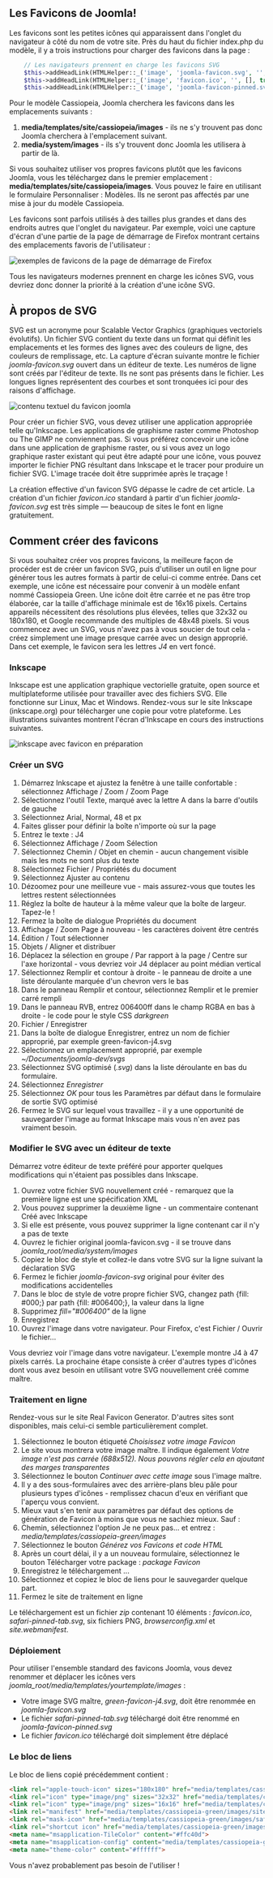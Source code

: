 <!-- Filename: J4.x:Favicons / Display title: Favicons  -->

## Les Favicons de Joomla!

Les favicons sont les petites icônes qui apparaissent dans l'onglet du navigateur à côté du nom de votre site. Près du haut du fichier index.php du modèle, il y a trois instructions pour charger des favicons dans la page :
```php
    // Les navigateurs prennent en charge les favicons SVG
    $this->addHeadLink(HTMLHelper::_('image', 'joomla-favicon.svg', '', [], true, 1), 'icon', 'rel', ['type' => 'image/svg+xml']);
    $this->addHeadLink(HTMLHelper::_('image', 'favicon.ico', '', [], true, 1), 'alternate icon', 'rel', ['type' => 'image/vnd.microsoft.icon']);
    $this->addHeadLink(HTMLHelper::_('image', 'joomla-favicon-pinned.svg', '', [], true, 1), 'mask-icon', 'rel', ['color' => '#000']);
```
Pour le modèle Cassiopeia, Joomla cherchera les favicons dans les emplacements suivants :

1.  **media/templates/site/cassiopeia/images** - ils ne s'y trouvent pas donc Joomla cherchera à l'emplacement suivant.
2.  **media/system/images** - ils s'y trouvent donc Joomla les utilisera à partir de là.

Si vous souhaitez utiliser vos propres favicons plutôt que les favicons Joomla, vous les téléchargez dans le premier emplacement :
**media/templates/site/cassiopeia/images**. Vous pouvez le faire en utilisant le formulaire Personnaliser : Modèles. Ils ne seront pas affectés par une mise à jour du modèle Cassiopeia.

Les favicons sont parfois utilisés à des tailles plus grandes et dans des endroits autres que l'onglet du navigateur. Par exemple, voici une capture d'écran d'une partie de la page de démarrage de Firefox montrant certains des emplacements favoris de l'utilisateur :

![exemples de favicons de la page de démarrage de Firefox](../../../en/images/templates/favicons-firefox-start-collection.png)

Tous les navigateurs modernes prennent en charge les icônes SVG, vous devriez donc donner la priorité à la création d'une icône SVG.

## À propos de SVG

SVG est un acronyme pour Scalable Vector Graphics (graphiques vectoriels évolutifs). Un fichier SVG contient du texte dans un format qui définit les emplacements et les formes des lignes avec des couleurs de ligne, des couleurs de remplissage, etc. La capture d'écran suivante montre le fichier *joomla-favicon.svg* ouvert dans un éditeur de texte. Les numéros de ligne sont créés par l'éditeur de texte. Ils ne sont pas présents dans le fichier. Les longues lignes représentent des courbes et sont tronquées ici pour des raisons d'affichage.

![contenu textuel du favicon joomla](../../../en/images/templates/favicons-joomla-favicon-svg-text.png)

Pour créer un fichier SVG, vous devez utiliser une application appropriée telle qu'Inkscape. Les applications de graphisme raster comme Photoshop ou The GIMP ne conviennent pas. Si vous préférez concevoir une icône dans une application de graphisme raster, ou si vous avez un logo graphique raster existant qui peut être adapté pour une icône, vous pouvez importer le fichier PNG résultant dans Inkscape et le tracer pour produire un fichier SVG. L'image tracée doit être supprimée après le traçage !

La création effective d'un favicon SVG dépasse le cadre de cet article. La création d'un fichier *favicon.ico* standard à partir d'un fichier *joomla-favicon.svg* est très simple — beaucoup de sites le font en ligne gratuitement.

## Comment créer des favicons

Si vous souhaitez créer vos propres favicons, la meilleure façon de procéder est de créer un favicon SVG, puis d'utiliser un outil en ligne pour générer tous les autres formats à partir de celui-ci comme entrée. Dans cet exemple, une icône est nécessaire pour convenir à un modèle enfant nommé Cassiopeia Green. Une icône doit être carrée et ne pas être trop élaborée, car la taille d'affichage minimale est de 16x16 pixels. Certains appareils nécessitent des résolutions plus élevées, telles que 32x32 ou 180x180, et Google recommande des multiples de 48x48 pixels. Si vous commencez avec un SVG, vous n'avez pas à vous soucier de tout cela - créez simplement une image presque carrée avec un design approprié. Dans cet exemple, le favicon sera les lettres *J4* en vert foncé.

### Inkscape

Inkscape est une application graphique vectorielle gratuite, open source et multiplateforme utilisée pour travailler avec des fichiers SVG. Elle fonctionne sur Linux, Mac et Windows. Rendez-vous sur le site Inkscape (inkscape.org) pour télécharger une copie pour votre plateforme. Les illustrations suivantes montrent l'écran d'Inkscape en cours des instructions suivantes.

![inkscape avec favicon en préparation](../../../en/images/templates/favicons-inkscape-favicon.png)

### Créer un SVG

1. Démarrez Inkscape et ajustez la fenêtre à une taille confortable : sélectionnez Affichage / Zoom / Zoom Page
2. Sélectionnez l'outil Texte, marqué avec la lettre A dans la barre d'outils de gauche
3. Sélectionnez Arial, Normal, 48 et px
4. Faites glisser pour définir la boîte n'importe où sur la page
5. Entrez le texte : J4
6. Sélectionnez Affichage / Zoom Sélection
7. Sélectionnez Chemin / Objet en chemin - aucun changement visible mais les mots ne sont plus du texte
8. Sélectionnez Fichier / Propriétés du document
9. Sélectionnez Ajuster au contenu
10. Dézoomez pour une meilleure vue - mais assurez-vous que toutes les lettres restent sélectionnées
11. Réglez la boîte de hauteur à la même valeur que la boîte de largeur. Tapez-le !
12. Fermez la boîte de dialogue Propriétés du document
13. Affichage / Zoom Page à nouveau - les caractères doivent être centrés
14. Édition / Tout sélectionner
15. Objets / Aligner et distribuer
16. Déplacez la sélection en groupe / Par rapport à la page / Centre sur l'axe horizontal - vous devriez voir J4 déplacer au point médian vertical
17. Sélectionnez Remplir et contour à droite - le panneau de droite a une liste déroulante marquée d'un chevron vers le bas
18. Dans le panneau Remplir et contour, sélectionnez Remplir et le premier carré rempli
19. Dans le panneau RVB, entrez 006400ff dans le champ RGBA en bas à droite - le code pour le style CSS *darkgreen*
20. Fichier / Enregistrer
21. Dans la boîte de dialogue Enregistrer, entrez un nom de fichier approprié, par exemple green-favicon-j4.svg
22. Sélectionnez un emplacement approprié, par exemple *~/Documents/joomla-dev/svgs*
23. Sélectionnez SVG optimisé (*.svg*) dans la liste déroulante en bas du formulaire.
24. Sélectionnez *Enregistrer*
25. Sélectionnez *OK* pour tous les Paramètres par défaut dans le formulaire de sortie SVG optimisé
26. Fermez le SVG sur lequel vous travaillez - il y a une opportunité de sauvegarder l'image au format Inkscape mais vous n'en avez pas vraiment besoin.

### Modifier le SVG avec un éditeur de texte

Démarrez votre éditeur de texte préféré pour apporter quelques modifications qui n'étaient pas possibles dans Inkscape.

1. Ouvrez votre fichier SVG nouvellement créé - remarquez que la première ligne est une spécification XML
2. Vous pouvez supprimer la deuxième ligne - un commentaire contenant Créé avec Inkscape
3. Si elle est présente, vous pouvez supprimer la ligne contenant car il n'y a pas de texte
4. Ouvrez le fichier original joomla-favicon.svg - il se trouve dans *joomla_root/media/system/images*
5. Copiez le bloc de style et collez-le dans votre SVG sur la ligne suivant la déclaration SVG
6. Fermez le fichier *joomla-favicon-svg* original pour éviter des modifications accidentelles
7. Dans le bloc de style de votre propre fichier SVG, changez path {fill: \#000;} par path {fill: \#006400;}, la valeur dans la ligne
8. Supprimez *fill="#006400"* de la ligne
9. Enregistrez
10. Ouvrez l'image dans votre navigateur. Pour Firefox, c'est Fichier / Ouvrir le fichier...

Vous devriez voir l'image dans votre navigateur. L'exemple montre J4 à 47 pixels carrés. La prochaine étape consiste à créer d'autres types d'icônes dont vous avez besoin en utilisant votre SVG nouvellement créé comme maître.

### Traitement en ligne

Rendez-vous sur le site Real Favicon Generator. D'autres sites sont disponibles, mais celui-ci semble particulièrement complet.

1. Sélectionnez le bouton étiqueté *Choisissez votre image Favicon*
2. Le site vous montrera votre image maître. Il indique également *Votre image n'est pas carrée (688x512). Nous pouvons régler cela en ajoutant des marges transparentes*
3. Sélectionnez le bouton *Continuer avec cette image* sous l'image maître.
4. Il y a des sous-formulaires avec des arrière-plans bleu pâle pour plusieurs types d'icônes - remplissez chacun d'eux en vérifiant que l'aperçu vous convient.
5. Mieux vaut s'en tenir aux paramètres par défaut des options de génération de Favicon à moins que vous ne sachiez mieux. Sauf :
6. Chemin, sélectionnez l'option Je ne peux pas... et entrez : *media/templates/cassiopeia-green/images*
7. Sélectionnez le bouton *Générez vos Favicons et code HTML*
8. Après un court délai, il y a un nouveau formulaire, sélectionnez le bouton Télécharger votre package : *package Favicon*
9. Enregistrez le téléchargement ...
10. Sélectionnez et copiez le bloc de liens pour le sauvegarder quelque part.
11. Fermez le site de traitement en ligne

Le téléchargement est un fichier *zip* contenant 10 éléments : *favicon.ico*, *safari-pinned-tab.svg*, six fichiers PNG, *browserconfig.xml* et *site.webmanifest*.

### Déploiement

Pour utiliser l'ensemble standard des favicons Joomla, vous devez renommer et déplacer les icônes vers *joomla_root/media/templates/yourtemplate/images* :

- Votre image SVG maître, *green-favicon-j4.svg*, doit être renommée en *joomla-favicon.svg*
- Le fichier *safari-pinned-tab.svg* téléchargé doit être renommé en *joomla-favicon-pinned.svg*
- Le fichier *favicon.ico* téléchargé doit simplement être déplacé

### Le bloc de liens

Le bloc de liens copié précédemment contient :

```html
<link rel="apple-touch-icon" sizes="180x180" href="media/templates/cassiopeia-green/images/apple-touch-icon.png">
<link rel="icon" type="image/png" sizes="32x32" href="media/templates/cassiopeia-green/images/favicon-32x32.png">
<link rel="icon" type="image/png" sizes="16x16" href="media/templates/cassiopeia-green/images/favicon-16x16.png">
<link rel="manifest" href="media/templates/cassiopeia-green/images/site.webmanifest">
<link rel="mask-icon" href="media/templates/cassiopeia-green/images/safari-pinned-tab.svg" color="#5bbad5">
<link rel="shortcut icon" href="media/templates/cassiopeia-green/images/favicon.ico">
<meta name="msapplication-TileColor" content="#ffc40d">
<meta name="msapplication-config" content="media/templates/cassiopeia-green/images/browserconfig.xml">
<meta name="theme-color" content="#ffffff">
```

Vous n'avez probablement pas besoin de l'utiliser !

